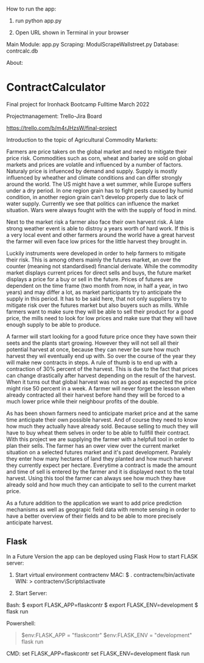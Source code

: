 How to run the app:

1. run python app.py

2. Open URL shown in Terminal in your browser


Main Module: app.py
Scraping: ModulScrapeWallstreet.py
Database: contrcalc.db

About:
# ContractCalculator
Final project for Ironhack Bootcamp Fulltime March 2022

Projectmanagement: Trello-Jira Board

https://trello.com/b/m4rJHzsW/final-project

Introduction to the topic of Agricultural Commodity Markets:

Farmers are price takers on the global market and need to mitigate their price risk. Commodities such as corn, wheat and barley are sold on global markets and prices are volatile and influenced by a number of factors. Naturaly price is infuenced by demand and supply. Supply is mostly influenced by wheather and climate conditions and can differ strongly around the world. The US might have a wet summer, while Europe suffers under a dry period. In one region grain has to fight pests caused by humid condition, in another region grain can't develop properly due to lack of water supply. Currently we see that politics can influence the market situation.  Wars were always fought with the with the supply of food in mind. 

Next to the market risk a farmer also face their own harvest risk. A late strong weather event is able to distroy a years worth of hard work. If this is a very local event and other farmers around the world have a great harvest the farmer will even face low prices for the little harvest they brought in.

Luckily instruments were developed in order to help farmers to mitigate their risk. This is among others mainly the futures market, an over the counter (meaning not standardised) financial derivate. While the commodity market displays current prices for direct sells and buys, the future market displays a price for a buy or sell in the future. Prices of futures are dependent on the time frame (two month from now, in half a year, in two years) and may differ a lot, as market participants try to anticipate the supply in this period. It has to be said here, that not only suppliers try to mitigate risk over the futures market but also buyers such as mills. While farmers want to make sure they will be able to sell their product for a good price, the mills need to look for low prices and make sure that they will have enough supply to be able to produce. 

A farmer will start looking for a good future price once they have sown their seets and the plants start growing. However they will not sell all their potential harvest at once, because they can never be sure how much harvest they wil eventually end up with. So over the course of the year they will make new contracts in steps. A rule of thumb is to end up with a contraction of 30% percent of the harvest. This is due to the fact that prices can change drastically after harvest depending on the result of the harvest. When it turns out that global harvest was not as good as expected the price might rise 50 percent in a week. A farmer will never forget  the lesson when already contracted all their harvest before hand they will be forced to a much lower price while their neighbour profits of the double.

As has been shown farmers need to anticipate market price and at the same time anticipate their own possible harvest. And of course they need to know how much they actually have already sold. Because selling to much they will have to buy wheat them selves in order to be able to fullfill their contract. 
With this project we are supplying the farmer with a helpfull tool in order to plan their sells. 
The farmer has an ower view over the current market situation on a selected futures market and it's past development. Paralely they enter how many hectares of land they planted and how much harvest they currently expect per hectare. 
Everytime a contract is made the amount and time of sell is entered by the farmer and it is displayed next to the total harvest. Using this tool the farmer can always see how much they have already sold and how much they can anticipate to sell to the current market price. 

As a future addition to the application we want to add price prediction mechanisms as well as geograpic field data with remote sensing in order to have a better overview of their fields and to be able to more precisely anticipate harvest.



## Flask
In a Future Version the app can be deployed using Flask
How to start FLASK server:



1. Start virtual environment contractenv
    MAC: $ . contractenv/bin/activate
    WIN: > contractenv\Scripts\activate


2. Start Server:

Bash: 
$ export FLASK_APP=flaskcontr
$ export FLASK_ENV=development
$ flask run

Powershell: 

> $env:FLASK_APP = "flaskcontr"
> $env:FLASK_ENV = "development"
> flask run

CMD: 
 set FLASK_APP=flaskcontr
 set FLASK_ENV=development
 flask run